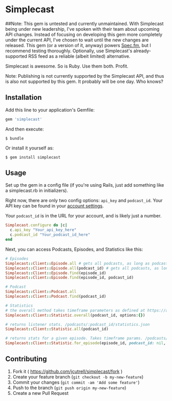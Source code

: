 # Simplecast

##Note: This gem is untested and currently unmaintained.
With Simplecast being under new leadership, I've spoken with their team about upcoming API changes. Instead of focusing on developing this gem more completely under the current API, I've chosen to wait until the new changes are released. This gem (or a version of it, anyway) powers [Spec.fm](https://spec.fm), but I recommend testing thoroughly. Optionally, use Simplecast's already-supported RSS feed as a reliable (albeit limited) alternative.

Simplecast is awesome. So is Ruby. Use them both. Profit.

Note: Publishing is not currently supported by the Simplecast API, and thus is also not supported by this gem. It probably will be one day. Who knows?

## Installation

Add this line to your application's Gemfile:

```ruby
gem 'simplecast'
```

And then execute:

    $ bundle

Or install it yourself as:

    $ gem install simplecast

## Usage

Set up the gem in a config file (if you're using Rails, just add something like a simplecast.rb in initializers).

Right now, there are only two config options: `api_key` and `podcast_id`. Your API key can be found in your [account settings](https://simplecast.com/user/edit).

Your `podcast_id` is in the URL for your account, and is likely just a number.

```ruby
Simplecast.configure do |c|
  c.api_key "Your_api_key_here"
  c.podcast_id "Your_podcast_id_here"
end
```

Next, you can access Podcasts, Episodes, and Statistics like this:

```ruby
# Episodes
Simplecast::Client::Episode.all # gets all podcasts, as long as podcast_id was set in the config
Simplecast::Client::Episode.all(podcast_id) # gets all podcasts, as long as podcast_id was set in the config
Simplecast::Client::Episode.find(episode_id)
Simplecast::Client::Episode.find(episode_id, podcast_id)

# Podcast
Simplecast::Client::Podcast.all
Simplecast::Client::Podcast.find(podcast_id)

# Statistics
# the overall method takes timeframe parameters as defined at https://api.simplecast.com - /podcasts/:podcast_id/statistics/overall.json 
Simplecast::Client::Statistic.overall(podcast_id, options:{})

# returns listener stats. /podcasts/:podcast_id/statistics.json
Simplecast::Client::Statistic.all(podcast_id)

# returns stats for a given episode. Takes timeframe params. /podcasts/:podcast_id/statistics/episode.json
Simplecast::Client::Statistic.for_episode(episode_id, podcast_id: nil, opts: {})
```

## Contributing

1. Fork it ( https://github.com/jcutrell/simplecast/fork )
2. Create your feature branch (`git checkout -b my-new-feature`)
3. Commit your changes (`git commit -am 'Add some feature'`)
4. Push to the branch (`git push origin my-new-feature`)
5. Create a new Pull Request
